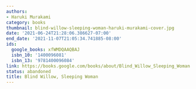 ```yaml
---
authors:
- Haruki Murakami
category: books
thumbnail: blind-willow-sleeping-woman-haruki-murakami-cover.jpg
date: '2021-06-24T21:28:06.386627-07:00'
end_date: '2021-11-07T21:05:34.741885-08:00'
ids:
  google_books: xfWMDQAAQBAJ
  isbn_10: '1400096081'
  isbn_13: '9781400096084'
link: https://books.google.com/books/about/Blind_Willow_Sleeping_Woman.html?hl=&id=xfWMDQAAQBAJ
status: abandoned
title: Blind Willow, Sleeping Woman
---
```

